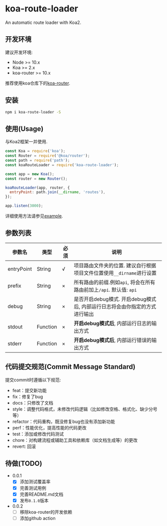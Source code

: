 # koa-route-loader

An automatic route loader with Koa2.

## 开发环境

建议开发环境:
- Node >= 10.x
- Koa >= 2.x
- koa-router >= 10.x

推荐使用koa仓库下的[koa-router](https://github.com/koajs/router).
## 安装

```sh
npm i koa-route-loader -S
```

## 使用(Usage)

与Koa2框架一并使用.

```js
const Koa = require('koa');
const Router = require('@koa/router');
const path = require('path');
const koaRouteLoader = require('koa-route-loader');

const app = new Koa();
const router = new Router();

koaRouteLoader(app, router, {
  entryPoint: path.join(__dirname, 'routes'),
});

app.listen(3000);
```

详细使用方法请参见[example](./examples/koa_sample/index.js).

## 参数列表

|参数名|类型|必须|说明|
|-|-|-|-|
|entryPoint|String|√|项目路由文件夹的位置. 建议自行根据项目文件位置使用`__dirname`进行设置|
|prefix|String|×|所有路由的前缀.例如`api`, 将会在所有路由前加上`/api`. 默认值: `api`|
|debug|String|×|是否开启debug模式. 开启debug模式后, 内部运行日志将会由你指定的方式进行输出|
|stdout|Function|×|**开启debug模式后**, 内部运行日志的输出方式|
|stderr|Function|×|**开启debug模式后**, 内部运行错误的输出方式|

## 代码提交规范(Commit Message Standard)

提交commit时遵循以下规范:

- feat：提交新功能
- fix：修复了bug
- docs：只修改了文档
- style：调整代码格式，未修改代码逻辑（比如修改空格、格式化、缺少分号等）
- refactor：代码重构，既没修复bug也没有添加新功能
- perf：性能优化，提高性能的代码更改
- test：添加或修改代码测试
- chore：对构建流程或辅助工具和依赖库（如文档生成等）的更改
- revert: 回滚


## 待做(TODO)
- 0.0.1
  - [x] 添加测试覆盖率
  - [x] 完善测试用例
  - [x] 完善README.md文档
  - [x] 发布`0.1.0`版本
- 0.0.2
  - [ ] 移除koa-router的开发依赖
  - [ ] 添加github action